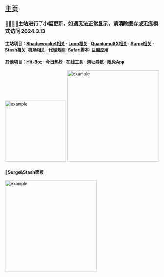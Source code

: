 ## [主页](https://whatshub.top)   
### 🔔🔔🔔🔔主站进行了小幅更新，如遇无法正常显示，请清除缓存或无痕模式访问 2024.3.13
#### 主站项目：[Shadowrocket相关](https://whatshub.top/shadowrocket) · [Loon相关](https://whatshub.top/loon) · [QuantumultX相关](https://whatshub.top/quantumultx) · [Surge相关](https://whatshub.top/surge) · [Stash相关](https://whatshub.top/stash)· [机场相关](https://whatshub.top/airport) · [代理规则](https://whatshub.top/rule)· [Safari脚本](https://whatshub.top/script)· [巨魔应用](https://whatshub.top/troll)   
#### 其他项目：[Hit-Box](https://hitbox.whatshub.top) · [今日热榜](https://hot.whatshub.top) · [在线工具](https://tool.whatshub.top) · [网址导航](https://nav.whatshub.top) · [限免App](https://app.whatshub.top)   

<img src="https://github.com/deezertidal/shadowrocket-rules/blob/main/IMG/award.jpg?raw=ture" alt="example" width="200px">  
<img src="https://github.com/deezertidal/shadowrocket-rules/blob/main/IMG/shot1.png" alt="example" width="300px">
<br>  

#### 🔔Surge&Stash面板  
<img src="https://raw.githubusercontent.com/deezertidal/Surge_Module/master/files/panel.png" alt="example" width="300px">
